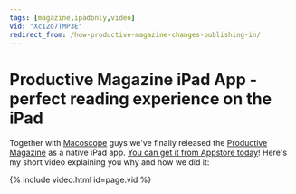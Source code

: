 ```yaml
---
tags: [magazine,ipadonly,video]
vid: "Xc12o7TMP3E"
redirect_from: /how-productive-magazine-changes-publishing-in/
---
```


# Productive Magazine iPad App - perfect reading experience on the iPad


Together with [Macoscope](http://macoscope.net) guys we've finally released the [Productive Magazine](http://productivemag.com) as a native iPad app. [You can get it from Appstore today](http://appstore.com/nozbecom/productive)! Here's my short video explaining you why and how we did it:

{% include video.html id=page.vid %}

[n]: https://michael.gratis/nozbe